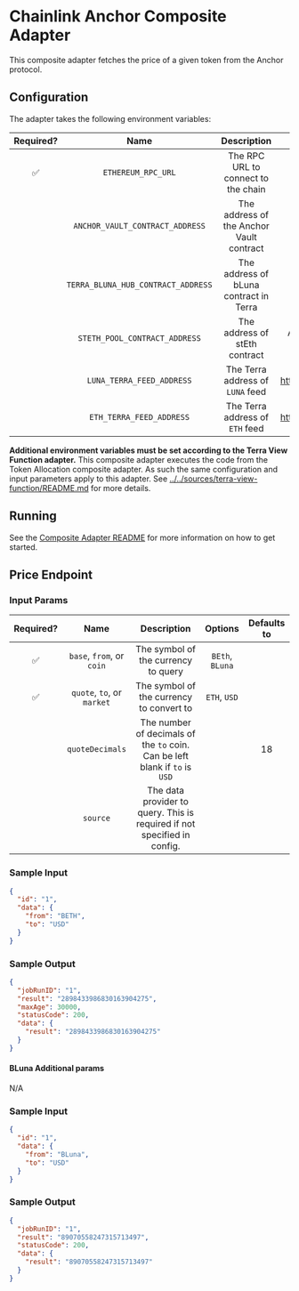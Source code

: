 # Chainlink Anchor Composite Adapter

This composite adapter fetches the price of a given token from the Anchor protocol.

## Configuration

The adapter takes the following environment variables:

| Required? |                Name                |               Description                |                                             Options                                             |                  Defaults to                   |
| :-------: | :--------------------------------: | :--------------------------------------: | :---------------------------------------------------------------------------------------------: | :--------------------------------------------: |
|    ✅     |         `ETHEREUM_RPC_URL`         |   The RPC URL to connect to the chain    |                                                                                                 |                                                |
|           |  `ANCHOR_VAULT_CONTRACT_ADDRESS`   | The address of the Anchor Vault contract | Address can be found [here](https://docs.anchorprotocol.com/smart-contracts/deployed-contracts) |  `0xA2F987A546D4CD1c607Ee8141276876C26b72Bdf`  |
|           | `TERRA_BLUNA_HUB_CONTRACT_ADDRESS` |  The address of bLuna contract in Terra  | Address can be found [here](https://docs.anchorprotocol.com/smart-contracts/deployed-contracts) | `terra1mtwph2juhj0rvjz7dy92gvl6xvukaxu8rfv8ts` |
|           |   `STETH_POOL_CONTRACT_ADDRESS`    |      The address of stEth contract       |                   Address can be found by finding the stETH/ETH pool in Curve                   |  `0xdc24316b9ae028f1497c275eb9192a3ea0f67022`  |
|           |     `LUNA_TERRA_FEED_ADDRESS`      |     The Terra address of `LUNA` feed     |        Address can be found by here https://docs.chain.link/docs/terra/data-feeds-terra/        | `terra1gfy9nxj2xwd4vcupzfelk34u3qjkvp3vcjveg6` |
|           |      `ETH_TERRA_FEED_ADDRESS`      |     The Terra address of `ETH` feed      |        Address can be found by here https://docs.chain.link/docs/terra/data-feeds-terra/        | `terra1a39jndcuh64ef2qzt5w8mh46m5ysc34a9qd2e5` |

**Additional environment variables must be set according to the Terra View Function adapter.**
This composite adapter executes the code from the Token Allocation composite adapter. As such the same configuration and input parameters apply to this adapter. See [../../sources/terra-view-function/README.md](../sources/terra-view-function/README.md) for more details.

## Running

See the [Composite Adapter README](../README.md) for more information on how to get started.

## Price Endpoint

### Input Params

| Required? |            Name            |                                 Description                                 |     Options     | Defaults to |
| :-------: | :------------------------: | :-------------------------------------------------------------------------: | :-------------: | :---------: |
|    ✅     | `base`, `from`, or `coin`  |                     The symbol of the currency to query                     | `BEth`, `BLuna` |             |
|    ✅     | `quote`, `to`, or `market` |                  The symbol of the currency to convert to                   |  `ETH`, `USD`   |             |
|           |      `quoteDecimals`       | The number of decimals of the `to` coin. Can be left blank if `to` is `USD` |                 |     18      |
|           |          `source`          |  The data provider to query. This is required if not specified in config.   |                 |             |

### Sample Input

```json
{
  "id": "1",
  "data": {
    "from": "BETH",
    "to": "USD"
  }
}
```

### Sample Output

```json
{
  "jobRunID": "1",
  "result": "2898433986830163904275",
  "maxAge": 30000,
  "statusCode": 200,
  "data": {
    "result": "2898433986830163904275"
  }
}
```

#### BLuna Additional params

N/A

### Sample Input

```json
{
  "id": "1",
  "data": {
    "from": "BLuna",
    "to": "USD"
  }
}
```

### Sample Output

```json
{
  "jobRunID": "1",
  "result": "89070558247315713497",
  "statusCode": 200,
  "data": {
    "result": "89070558247315713497"
  }
}
```
